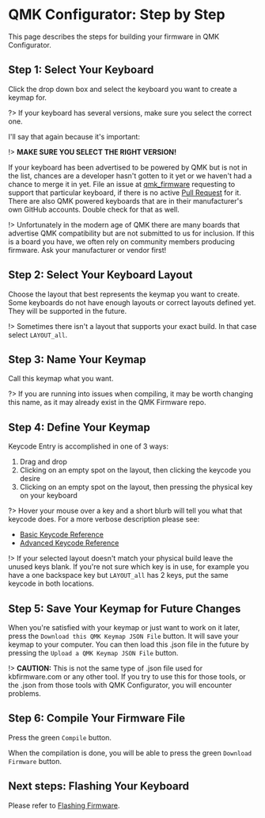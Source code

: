 # QMK Configurator: Step by Step

This page describes the steps for building your firmware in QMK Configurator.

## Step 1: Select Your Keyboard

Click the drop down box and select the keyboard you want to create a keymap for.

?> If your keyboard has several versions, make sure you select the correct one.

I'll say that again because it's important:

!> **MAKE SURE YOU SELECT THE RIGHT VERSION!**

If your keyboard has been advertised to be powered by QMK but is not in the list, chances are a developer hasn't gotten to it yet or we haven't had a chance to merge it in yet. File an issue at [qmk_firmware](https://github.com/qmk/qmk_firmware/issues) requesting to support that particular keyboard, if there is no active [Pull Request](https://github.com/qmk/qmk_firmware/pulls?q=is%3Aopen+is%3Apr+label%3Akeyboard) for it. There are also QMK powered keyboards that are in their manufacturer's own GitHub accounts. Double check for that as well. 

!> Unfortunately in the modern age of QMK there are many boards that advertise QMK compatibility but are not submitted to us for inclusion. If this is a board you have, we often rely on community members producing firmware. Ask your manufacturer or vendor first!

## Step 2: Select Your Keyboard Layout

Choose the layout that best represents the keymap you want to create. Some keyboards do not have enough layouts or correct layouts defined yet. They will be supported in the future.

!> Sometimes there isn't a layout that supports your exact build. In that case select `LAYOUT_all`.

## Step 3: Name Your Keymap

Call this keymap what you want.

?> If you are running into issues when compiling, it may be worth changing this name, as it may already exist in the QMK Firmware repo.

## Step 4: Define Your Keymap

Keycode Entry is accomplished in one of 3 ways:

1. Drag and drop
2. Clicking on an empty spot on the layout, then clicking the keycode you desire
3. Clicking on an empty spot on the layout, then pressing the physical key on your keyboard

?> Hover your mouse over a key and a short blurb will tell you what that keycode does. For a more verbose description please see:

* [Basic Keycode Reference](keycodes_basic.md)
* [Advanced Keycode Reference](feature_advanced_keycodes.md)

!> If your selected layout doesn't match your physical build leave the unused keys blank. If you're not sure which key is in use, for example you have a one backspace key but `LAYOUT_all` has 2 keys, put the same keycode in both locations.

## Step 5: Save Your Keymap for Future Changes

When you're satisfied with your keymap or just want to work on it later, press the `Download this QMK Keymap JSON File` button. It will save your keymap to your computer. You can then load this .json file in the future by pressing the `Upload a QMK Keymap JSON File` button.

!> **CAUTION:** This is not the same type of .json file used for kbfirmware.com or any other tool. If you try to use this for those tools, or the .json from those tools with QMK Configurator, you will encounter problems.

## Step 6: Compile Your Firmware File

Press the green `Compile` button.

When the compilation is done, you will be able to press the green `Download Firmware` button.

## Next steps: Flashing Your Keyboard

Please refer to [Flashing Firmware](newbs_flashing.md).
